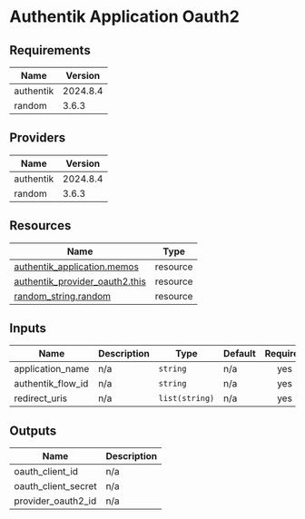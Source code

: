 # Authentik Application Oauth2

<!-- BEGIN_TF_DOCS -->
## Requirements

| Name | Version |
|------|---------|
| authentik | 2024.8.4 |
| random | 3.6.3 |

## Providers

| Name | Version |
|------|---------|
| authentik | 2024.8.4 |
| random | 3.6.3 |

## Resources

| Name | Type |
|------|------|
| [authentik_application.memos](https://registry.terraform.io/providers/goauthentik/authentik/2024.8.4/docs/resources/application) | resource |
| [authentik_provider_oauth2.this](https://registry.terraform.io/providers/goauthentik/authentik/2024.8.4/docs/resources/provider_oauth2) | resource |
| [random_string.random](https://registry.terraform.io/providers/hashicorp/random/3.6.3/docs/resources/string) | resource |

## Inputs

| Name | Description | Type | Default | Required |
|------|-------------|------|---------|:--------:|
| application\_name | n/a | `string` | n/a | yes |
| authentik\_flow\_id | n/a | `string` | n/a | yes |
| redirect\_uris | n/a | `list(string)` | n/a | yes |

## Outputs

| Name | Description |
|------|-------------|
| oauth\_client\_id | n/a |
| oauth\_client\_secret | n/a |
| provider\_oauth2\_id | n/a |
<!-- END_TF_DOCS -->

